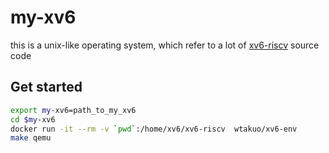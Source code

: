 # my-xv6
this is a unix-like operating system, which refer to a lot of [xv6-riscv](https://github.com/mit-pdos/xv6-riscv) source code

## Get started
```bash
export my-xv6=path_to_my_xv6
cd $my-xv6
docker run -it --rm -v `pwd`:/home/xv6/xv6-riscv  wtakuo/xv6-env
make qemu
```